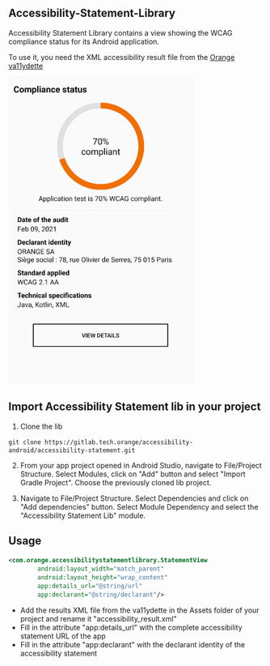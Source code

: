 Accessibility-Statement-Library
------

Accessibility Statement Library contains a view showing the WCAG compliance status for its Android application.

To use it, you need the XML accessibility result file from the [Orange va11ydette](https://github.com/Orange-OpenSource/La-Va11ydette)

![Accessibility statement screen](preview_accessibility_statement.PNG)

Import Accessibility Statement lib in your project
------

1. Clone the lib
```
git clone https://gitlab.tech.orange/accessibility-android/accessibility-statement.git
```

2. From your app project opened in Android Studio, navigate to File/Project Structure. Select Modules, click on "Add" button and select "Import Gradle Project".
Choose the previously cloned lib project.

3. Navigate to File/Project Structure. Select Dependencies and click on "Add dependencies" button. Select Module Dependency and select the "Accessibility Statement Lib" module.

Usage
-----
```xml
<com.orange.accessibilitystatementlibrary.StatementView
        android:layout_width="match_parent"
        android:layout_height="wrap_content"
        app:details_url="@string/url"
        app:declarant="@string/declarant"/>
```

* Add the results XML file from the va11ydette in the Assets folder of your project and rename it "accessibility_result.xml"
* Fill in the attribute "app:details_url" with the complete accessibility statement URL of the app
* Fill in the attribute "app:declarant" with the declarant identity of the accessibility statement
